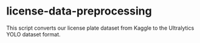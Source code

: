 # license-data-preprocessing
This script converts our license plate dataset from Kaggle to the Ultralytics YOLO dataset format.
